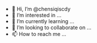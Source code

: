 - 👋 Hi, I’m @chensiqiscdy
- 👀 I’m interested in ...
- 🌱 I’m currently learning ...
- 💞️ I’m looking to collaborate on ...
- 📫 How to reach me ...

<!---
chensiqiscdy/chensiqiscdy is a ✨ special ✨ repository because its `README.md` (this file) appears on your GitHub profile.
You can click the Preview link to take a look at your changes.
--->

